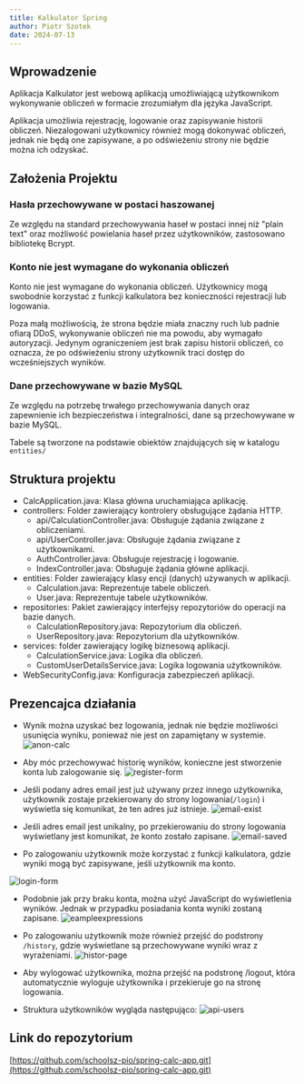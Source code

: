 ```yaml
---
title: Kalkulator Spring
author: Piotr Szotek
date: 2024-07-13
---
```


## Wprowadzenie

Aplikacja Kalkulator jest webową aplikacją umożliwiającą użytkownikom 
wykonywanie obliczeń w formacie zrozumiałym dla języka JavaScript.

Aplikacja umożliwia rejestrację, logowanie oraz zapisywanie historii obliczeń. 
Niezalogowani użytkownicy również mogą dokonywać obliczeń, jednak nie będą one 
zapisywane, a po odświeżeniu strony nie będzie można ich odzyskać.


## Założenia Projektu

### Hasła przechowywane w postaci haszowanej

Ze względu na standard przechowywania haseł w postaci innej niż "plain text" 
oraz możliwość powielania haseł przez użytkowników, zastosowano bibliotekę Bcrypt.

### Konto nie jest wymagane do wykonania obliczeń

Konto nie jest wymagane do wykonania obliczeń. Użytkownicy mogą swobodnie 
korzystać z funkcji kalkulatora bez konieczności rejestracji lub logowania. 

Poza małą możliwością, że strona będzie miała znaczny ruch lub padnie ofiarą DDoS, 
wykonywanie obliczeń nie ma powodu, aby wymagało autoryzacji. 
Jedynym ograniczeniem jest brak zapisu historii obliczeń, co oznacza, 
że po odświeżeniu strony użytkownik traci dostęp do wcześniejszych wyników.

### Dane przechowywane w bazie MySQL

Ze względu na potrzebę trwałego przechowywania danych oraz zapewnienie ich 
bezpieczeństwa i integralności, dane są przechowywane w bazie MySQL.

Tabele są tworzone na podstawie obiektów znajdujących się w katalogu `entities/`


## Struktura projektu 

- CalcApplication.java: Klasa główna uruchamiająca aplikację.
- controllers: Folder zawierający kontrolery obsługujące żądania HTTP.
  - api/CalculationController.java: Obsługuje żądania związane z obliczeniami.
  - api/UserController.java: Obsługuje żądania związane z użytkownikami.
  - AuthController.java: Obsługuje rejestrację i logowanie.
  - IndexController.java: Obsługuje żądania główne aplikacji.
- entities: Folder zawierający klasy encji (danych) używanych w aplikacji.
  - Calculation.java: Reprezentuje tabele obliczeń.
  - User.java: Reprezentuje tabele użytkowników.
- repositories: Pakiet zawierający interfejsy repozytoriów do operacji na bazie danych.
  - CalculationRepository.java: Repozytorium dla obliczeń.
  - UserRepository.java: Repozytorium dla użytkowników.
- services: folder zawierający logikę biznesową aplikacji.
  - CalculationService.java: Logika  dla obliczeń.
  - CustomUserDetailsService.java: Logika  logowania użytkowników.
- WebSecurityConfig.java: Konfiguracja zabezpieczeń aplikacji.

## Prezencajca działania

- Wynik można uzyskać bez logowania, jednak nie będzie możliwości usunięcia wyniku, ponieważ nie jest on zapamiętany w systemie.
![anon-calc](https://raw.githubusercontent.com/schoolsz-pio/spring-calc-app/main/assets/anon_calc.png)


- Aby móc przechowywać historię wyników, konieczne jest stworzenie konta lub zalogowanie się.
![register-form](https://raw.githubusercontent.com/schoolsz-pio/spring-calc-app/main/assets/register_page.png)

- Jeśli podany adres email jest już używany przez innego użytkownika, użytkownik zostaje przekierowany do strony logowania(`/login`) i wyświetla się komunikat, że ten adres już istnieje.
![email-exist](https://raw.githubusercontent.com/schoolsz-pio/spring-calc-app/main/assets/email_exist.png)


- Jeśli adres email jest unikalny, po przekierowaniu do strony logowania wyświetlany jest komunikat, że konto zostało zapisane.
![email-saved](https://raw.githubusercontent.com/schoolsz-pio/spring-calc-app/main/assets/email_saved.png)

- Po zalogowaniu użytkownik może korzystać z funkcji kalkulatora, gdzie wyniki mogą być zapisywane, jeśli użytkownik ma konto.

![login-form](https://raw.githubusercontent.com/schoolsz-pio/spring-calc-app/main/assets/login_page.png)

- Podobnie jak przy braku konta, można użyć JavaScript do wyświetlenia wyników. Jednak w przypadku posiadania konta wyniki zostaną zapisane.
![eampleexpressions](https://raw.githubusercontent.com/schoolsz-pio/spring-calc-app/main/assets/exampleexpressions.png)

- Po zalogowaniu użytkownik może również przejść do podstrony `/history`, gdzie wyświetlane są przechowywane wyniki wraz z wyrażeniami.
![histor-page](https://raw.githubusercontent.com/schoolsz-pio/spring-calc-app/main/assets/history_page.png)


- Aby wylogować użytkownika, można przejść na podstronę /logout, która automatycznie wyloguje użytkownika i przekieruje go na stronę logowania.

- Struktura użytkowników wygląda następująco:
![api-users](https://raw.githubusercontent.com/schoolsz-pio/spring-calc-app/main/assets/api_all_users.png)


## Link do repozytorium
[https://github.com/schoolsz-pio/spring-calc-app.git](https://github.com/schoolsz-pio/spring-calc-app.git)
